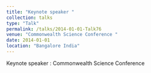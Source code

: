 ```yaml
---
title: "Keynote speaker "
collection: talks
type: "Talk"
permalink: /talks/2014-01-01-Talk76
venue: "Commonwealth Science Conference "
date: 2014-01-01
location: "Bangalore India"
---
```


Keynote speaker : Commonwealth Science Conference 
